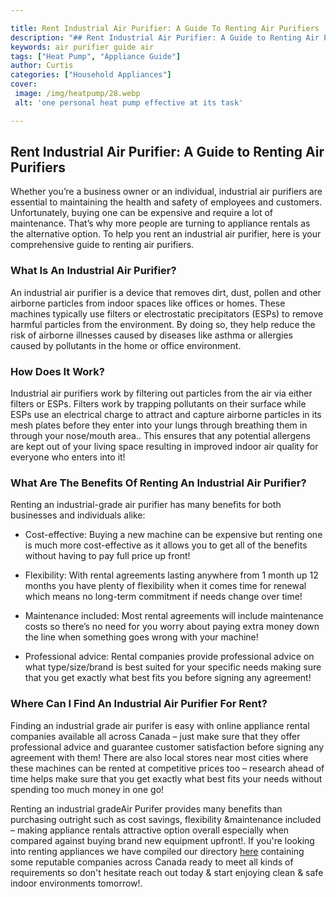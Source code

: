 ```yaml
---

title: Rent Industrial Air Purifier: A Guide To Renting Air Purifiers
description: "## Rent Industrial Air Purifier: A Guide to Renting Air Purifiers...get more detail"
keywords: air purifier guide air
tags: ["Heat Pump", "Appliance Guide"]
author: Curtis
categories: ["Household Appliances"]
cover: 
 image: /img/heatpump/28.webp
 alt: 'one personal heat pump effective at its task'

---
```


## Rent Industrial Air Purifier: A Guide to Renting Air Purifiers 

Whether you’re a business owner or an individual, industrial air purifiers are essential to maintaining the health and safety of employees and customers. Unfortunately, buying one can be expensive and require a lot of maintenance. That’s why more people are turning to appliance rentals as the alternative option. To help you rent an industrial air purifier, here is your comprehensive guide to renting air purifiers. 

### What Is An Industrial Air Purifier? 
An industrial air purifier is a device that removes dirt, dust, pollen and other airborne particles from indoor spaces like offices or homes. These machines typically use filters or electrostatic precipitators (ESPs) to remove harmful particles from the environment. By doing so, they help reduce the risk of airborne illnesses caused by diseases like asthma or allergies caused by pollutants in the home or office environment. 

### How Does It Work? 
Industrial air purifiers work by filtering out particles from the air via either filters or ESPs. Filters work by trapping pollutants on their surface while ESPs use an electrical charge to attract and capture airborne particles in its mesh plates before they enter into your lungs through breathing them in through your nose/mouth area.. This ensures that any potential allergens are kept out of your living space resulting in improved indoor air quality for everyone who enters into it!

 ### What Are The Benefits Of Renting An Industrial Air Purifier? 

Renting an industrial-grade air purifier has many benefits for both businesses and individuals alike:

 - Cost-effective: Buying a new machine can be expensive but renting one is much more cost-effective as it allows you to get all of the benefits without having to pay full price up front! 

 - Flexibility: With rental agreements lasting anywhere from 1 month up 12 months you have plenty of flexibility when it comes time for renewal which means no long-term commitment if needs change over time! 

 - Maintenance included: Most rental agreements will include maintenance costs so there’s no need for you worry about paying extra money down the line when something goes wrong with your machine! 

 - Professional advice: Rental companies provide professional advice on what type/size/brand is best suited for your specific needs making sure that you get exactly what best fits you before signing any agreement! 

 ### Where Can I Find An Industrial Air Purifier For Rent? 

Finding an industrial grade air purifer is easy with online appliance rental companies available all across Canada – just make sure that they offer professional advice and guarantee customer satisfaction before signing any agreement with them! There are also local stores near most cities where these machines can be rented at competitive prices too – research ahead of time helps make sure that you get exactly what best fits your needs without spending too much money in one go! 

Renting an industrial gradeAir Purifer provides many benefits than purchasing outright such as cost savings, flexibility &maintenance included – making appliance rentals attractive option overall especially when compared against buying brand new equipment upfront!. If you're looking into renting appliances we have compiled our directory [here](./pages/appliance-rental) containing some reputable companies across Canada ready to meet all kinds of requirements so don't hesitate reach out today & start enjoying clean & safe indoor environments tomorrow!.
